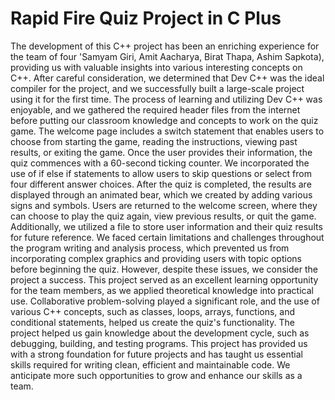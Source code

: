 # Rapid Fire Quiz Project in C Plus
The development of this C++ project has been an enriching experience for the team of four 'Samyam Giri, Amit Aacharya, Birat Thapa, Ashim Sapkota),
providing us with valuable insights into various interesting concepts on C++. After careful consideration, we determined that Dev C++ was the ideal compiler for the project, and we successfully built a large-scale project using it for the first time. The process of learning and utilizing Dev C++ was enjoyable, and we gathered the required header files from the internet before putting our classroom knowledge and concepts to work on the quiz game.
The welcome page includes a switch statement that enables users to choose from starting the game, reading the instructions, viewing past results, or exiting the game. Once the user provides their information, the quiz commences with a 60-second ticking counter. We incorporated the use of if else if statements to allow users to skip questions or select from four different answer choices.
After the quiz is completed, the results are displayed through an animated bear, which we created by adding various signs and symbols. Users are returned to the welcome screen, where they can choose to play the quiz again, view previous results, or quit the game. Additionally, we utilized a file to store user information and their quiz results for future reference.
We faced certain limitations and challenges throughout the program writing and analysis process, which prevented us from incorporating complex graphics and providing users with topic options before beginning the quiz. However, despite these issues, we consider the project a success.
This project served as an excellent learning opportunity for the team members, as we applied theoretical knowledge into practical use. Collaborative problem-solving played a significant role, and the use of various C++ concepts, such as classes, loops, arrays, functions, and conditional statements, helped us create the quiz's functionality. The project helped us gain knowledge about the development cycle, such as debugging, building, and testing programs. This project has provided us with a strong foundation for future projects and has taught us essential skills required for writing clean, efficient and maintainable code. We anticipate more such opportunities to grow and enhance our skills as a team.
